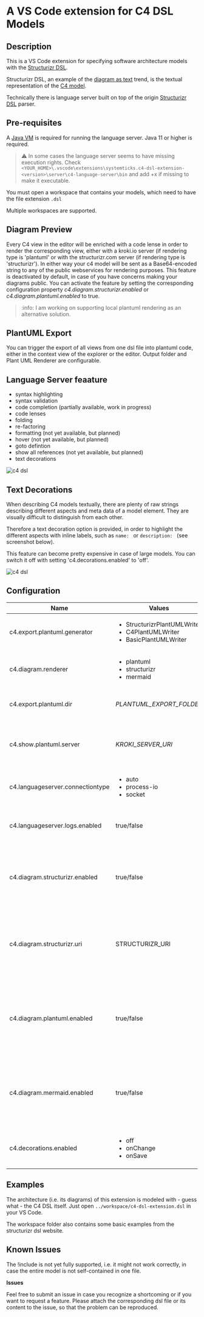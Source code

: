 # A VS Code extension for C4 DSL Models

## Description

This is a VS Code extension for specifying software architecture models with the [Structurizr DSL](https://github.com/structurizr/dsl).

Structurizr DSL, an example of the [diagram as text](https://structurizr.com/help/text) trend, is the textual representation of the [C4 model](https://c4model.com/).

Technically there is language server built on top of the origin [Structurizr DSL](https://github.com/structurizr/dsl) parser.

## Pre-requisites

A [Java VM](http://java.com/en/download/) is required for running the language server. Java 11 or higher is required.

> :warning: In some cases the language server seems to have missing execution rights. Check `<YOUR_HOME>\.vscode\extensions\systemticks.c4-dsl-extension-<version>\server\c4-language-server\bin` and add +x if missing to make it executable.

You must open a workspace that contains your models, which need to have the file extension `.dsl` 

Multiple workspaces are supported.

## Diagram Preview

Every C4 view in the editor will be enriched with a code lense in order to render the corresponding view, either with a kroki.io server (if rendering type is 'plantuml' or with the structurizr.com  server (if rendering type is 'structurizr'). In either way your c4 model will be sent as a Base64-encoded string to any of the public webservices for rendering purposes. This feature is deactivated by default, in case of you have concerns making your diagrams public.
You can activate the feature by setting the corresponding configuration property *c4.diagram.structurizr.enabled* or *c4.diagram.plantuml.enabled* to true.

> :info: I am working on supporting local plantuml rendering as an alternative solution.

## PlantUML Export

You can trigger the export of all views from one dsl file into plantuml code, either in the context view of the explorer or the editor.
Output folder and Plant UML Renderer are configurable.

## Language Server feaature

* syntax highlighting
* syntax validation
* code completion (partially available, work in progress)
* code lenses
* folding
* re-factoring
* formatting (not yet available, but planned)
* hover (not yet available, but planned)
* goto defintion
* show all references (not yet available, but planned)
* text decorations

![c4 dsl](https://gitlab.com/systemticks/c4-grammar/-/raw/master/extension/images/c4dsl-screenshot-1.png)

## Text Decorations

When describing C4 models textually, there are plenty of raw strings describing different aspects and meta data of a model element. They are visually difficult to distinguish from each other.

Therefore a text decoration option is provided, in order to highlight the different aspects with inline labels, such as  `name: ` or `description: ` (see screenshot below).

This feature can become pretty expensive in case of large models. You can switch it off with setting 'c4.decorations.enabled' to 'off'.

![c4 dsl](https://gitlab.com/systemticks/c4-grammar/-/raw/master/extension/images/c4dsl-text-decoration.png)

## Configuration

|Name | Values | Default  | Description|
--- | --- | --- | ---
|c4.export.plantuml.generator|<ul><li>StructurizrPlantUMLWriter</li><li>C4PlantUMLWriter</li><li>BasicPlantUMLWriter</li></ul>|StructurizrPlantUMLWriter|The flavor of the generated Plant UML
|c4.diagram.renderer|<ul><li>plantuml</li><li>structurizr</li><li>mermaid</li></ul>|plantuml|Detmerines which inline renderer (at the code lenses) is used for displaying views
|c4.export.plantuml.dir|<i>PLANTUML_EXPORT_FOLDER</i>|./export|The folder for the exported plantuml files. Can be relative or absolute
|c4.show.plantuml.server|<i>KROKI_SERVER_URI</i>|https://kroki.io|The server where the kroki diagram rendering service is hosted. Is used when 'plantuml' is selected as renderer (see c4.diagram.renderer)
|c4.languageserver.connectiontype|<ul><li>auto</li><li>process-io</li><li>socket</li></ul>|auto|Determines how language client and language server are connected
|c4.languageserver.logs.enabled|true/false|false|If enabled language server logs are written to the current workspace folder (c4-language-server.log).
|c4.diagram.structurizr.enabled|true/false|false|If enabled you agree that the workspace of your c4 model will be sent as a Bae64 encoded string to https://structurizr.com for rendering purposes. Do not enable, if you have concerns
|c4.diagram.structurizr.uri|STRUCTURIZR_URI|https://structurizr.com/json|The URL to call when rendering the diagram using a Structurizr server.  Override if you want to point to a on-premise installation rather than the main Structurizr site, for example.
|c4.diagram.plantuml.enabled|true/false|false|If enabled you agree that the view of your c4 model will be sent as a Base64 encoded PlantUML string to the server specified in 'c4.show.plantuml.server' for rendering purposes. Do not enable, if you have concerns.
|c4.diagram.mermaid.enabled|true/false|false|If enabled you agree that the view of your c4 model will be sent as a Base64 encoded PlantUML string to https://mermaid.ink for rendering purposes. Do not enable, if you have concerns.
|c4.decorations.enabled|<ul><li>off</li><li>onChange</li><li>onSave</li></ul>|onChange|Text decorations can take place when editing (onChange) or when file is saved (onSave). It can also be switched off.

## Examples

The architecture (i.e. its diagrams) of this extension is modeled with - guess what - the C4 DSL itself.
Just open `../workspace/c4-dsl-extension.dsl` in your VS Code.

The workspace folder also contains some basic examples from the structurizr dsl website.

## Known Issues

The !include is not yet fully supported, i.e. it might not work correctly, in case the entire model is not self-contained in one file.

**Issues**

Feel free to submit an issue in case you recognize a shortcoming or if you want to request a feature.
Please attach the corresponding dsl file or its content to the issue, so that the problem can be reproduced.
